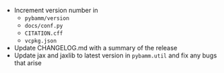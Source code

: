 - Increment version number in
  - `pybamm/version`
  - `docs/conf.py`
  - `CITATION.cff`
  - `vcpkg.json`
- Update CHANGELOG.md with a summary of the release
- Update jax and jaxlib to latest version in `pybamm.util` and fix any bugs that arise

